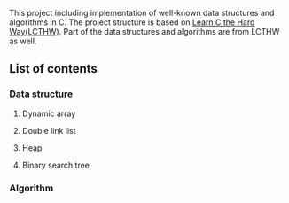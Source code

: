 This project including implementation of well-known data structures and algorithms in C. 
The project structure is based on [Learn C the Hard Way(LCTHW)](http://c.learncodethehardway.org/book/).
Part of the data structures and algorithms are from LCTHW as well.

## List of contents

### Data structure
1. Dynamic array

2. Double link list

3. Heap

4. Binary search tree

### Algorithm 
